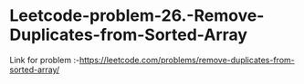 # Leetcode-problem-26.-Remove-Duplicates-from-Sorted-Array
Link for problem :-https://leetcode.com/problems/remove-duplicates-from-sorted-array/
